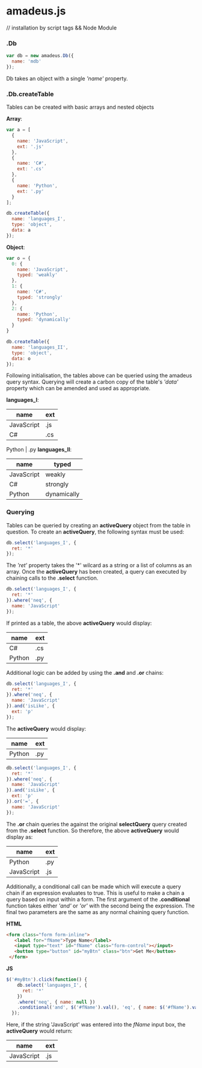 # amadeus.js

// installation by script tags && Node Module

### .Db

  ```javascript
  var db = new amadeus.Db({
    name: 'mdb'
  });
  ```
  Db takes an object with a single *'name'* property.
  
### .Db.createTable

  Tables can be created with basic arrays and nested objects
  
  **Array**:
  
  ```javascript
  var a = [
    { 
      name: 'JavaScript',
      ext: '.js'
    },
    { 
      name: 'C#',
      ext: '.cs'
    },
    { 
      name: 'Python',
      ext: '.py'
    }
  ];
  
  db.createTable({
    name: 'languages_I',
    type: 'object',
    data: a
  });
  ```
  
  **Object**:
  
  ```javascript
  var o = {
    0: {
      name: 'JavaScript',
      typed: 'weakly'
    },
    1: {
      name: 'C#',
      typed: 'strongly'
    },
    2: {
      name: 'Python',
      typed: 'dynamically'
    }
  }
  
  db.createTable({
    name: 'languages_II',
    type: 'object',
    data: o
  });
  ```
  
  Following initialisation, the tables above can be queried using the amadeus query syntax. Querying will create a carbon copy of the table's *'data'* property which can be amended and used as appropriate.
  
  **languages_I**:
  
  name | ext
  ----- | -----
  JavaScript | .js
  C# | .cs

  Python | .py
 **languages_II**:
  
  name | typed
  ----- | -----
  JavaScript | weakly
  C# | strongly
  Python | dynamically

### Querying

  Tables can be queried by creating an **activeQuery** object from the table in question. To create an **activeQuery**, the following syntax must be used:
  
  ```javascript
  db.select('languages_I', {
    ret: '*'
  });
  ```
  
  The *'ret'* property takes the '\*' wilcard as a string or a list of columns as an array. Once the **activeQuery** has been created, a query can executed by chaining calls to the **.select** function.
  
  ```javascript
  db.select('languages_I', {
    ret: '*'
  }).where('neq', {
    name: 'JavaScript'
  });
  ```
  
  If printed as a table, the above **activeQuery** would display:
  
  name | ext
  ----- | -----
  C# | .cs
  Python | .py
  
  Additional logic can be added by using the **.and** and **.or** chains:
  
  ```javascript
  db.select('languages_I', {
    ret: '*'
  }).where('neq', {
    name: 'JavaScript'
  }).and('isLike', {
    ext: 'p'
  });
  ```
  The **activeQuery** would display:
  
  name | ext
  ----- | -----
  Python | .py

  ```javascript
  db.select('languages_I', {
    ret: '*'
  }).where('neq', {
    name: 'JavaScript'
  }).and('isLike', {
    ext: 'p'
  }).or('=', {
    name: 'JavaScript'
  });
  ```
  
  The **.or** chain queries the against the original **selectQuery** query created from the **.select** function. So therefore, the above **activeQuery** would display as: 
  
  name | ext
  ----- | -----
  Python | .py
  JavaScript | .js

  Additionally, a conditional call can be made which will execute a query chain if an expression evaluates to true. This is useful to make a chain a query based on input within a form. The first argument of the **.conditional** function takes either *'and'* or *'or'* with the second being the expression. The final two parameters are the same as any normal chaining query function.
  
  **HTML**
   ```html
  <form class="form form-inline">
	  <label for="fName">Type Name</label>
	  <input type="text" id="fName" class="form-control"></input>
	  <button type="button" id="myBtn" class="btn">Get Me</button>
	</form>
  ```
  **JS**
  ```javascript
  $('#myBtn').click(function() {
	  db.select('languages_I', {
	    ret: '*'
	  })
	  .where('neq', { name: null })
	  .conditional('and', $('#fName').val(), 'eq', { name: $('#fName').val() })
	});
  ```
  
  Here, if the string 'JavaScript' was entered into the *fName* input box, the **activeQuery** would return:
  
  name | ext
  ----- | -----
  JavaScript | .js
